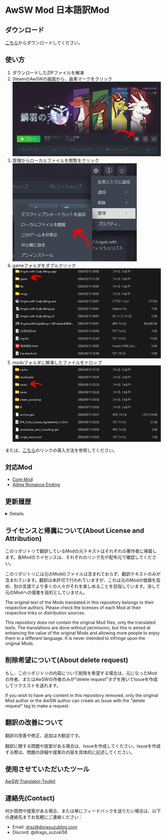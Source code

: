 # AwSW Mod 日本語訳Mod

## ダウンロード

[こちら](https://github.com/drago-suzuki58/AwSWMod-Japanese/archive/refs/heads/master.zip)からダウンロードしてください。

## 使い方

1. ダウンロードしたZIPファイルを解凍
2. SteamのAwSWの画面から、歯車マークをクリック  
   ![画像1](readme_images/image_1.png)
3. 管理からローカルファイルを閲覧をクリック  
   ![画像2](readme_images/image_2.png)
4. gameフォルダをダブルクリック  
   ![画像3](readme_images/image_3.png)
5. modsフォルダに解凍したファイルをドロップ  
   ![画像4](readme_images/image_4.png)

または、[こちら](https://konaominecraftmod.hatenablog.com/entry/awswmod)のリンクの導入方法を参照してください。

## 対応Mod

- [Core Mod](https://steamcommunity.com/sharedfiles/filedetails/?id=1305731599)
- [Adine Romance Ending](https://steamcommunity.com/sharedfiles/filedetails/?id=1368945061)

## 更新履歴

<details>

- 2024/05/15 : v0.1
  - [Adine Romance Ending](https://steamcommunity.com/sharedfiles/filedetails/?id=1368945061)の翻訳を追加
- 2024/05/16 : v0.1.1
  - 本編の翻訳パッチを追加
- 2024/05/16 : v0.2
  - Core modの翻訳を追加

</details>

## ライセンスと帰属について(About License and Attribution)

このリポジトリで翻訳しているModの元テキストはそれぞれの著作者に帰属します。各Modのライセンスは、それぞれのリンク先や配布元で確認してください。

このリポジトリには元のModのファイルは含まれておらず、翻訳テキストのみが含まれています。翻訳は未許可で行われていますが、これは元のModの価値を高め、別の言語でより多くの人々がそれを楽しめることを目指しています。決して元のModへの侵害を目的としていません。

The original text of the Mods translated in this repository belongs to their respective authors. Please check the licenses of each Mod at their respective links or distribution sources.

This repository does not contain the original Mod files, only the translated texts. The translations are done without permission, but this is aimed at enhancing the value of the original Mods and allowing more people to enjoy them in a different language. It is never intended to infringe upon the original Mods.

## 削除希望について(About delete request)

もし、このリポジトリの内容について削除を希望する場合は、元になったModの作者、またはAwSWの作者のみが"delete request"タグを用いてIssueを作成してリクエストを送れます。

If you wish to have any content in this repository removed, only the original Mod author or the AwSW author can create an Issue with the "delete request" tag to make a request.

## 翻訳の改善について

翻訳の改善や修正、追加は大歓迎です。

翻訳に関する問題や提案がある場合は、Issueを作成してください。Issueを作成する際は、問題の詳細や提案の内容を具体的に記述してください。

## 使用させていただいたツール

[AwSW-Translator-Toolkit](https://github.com/4onen/AwSW-Translator-Toolkit)

## 連絡先(Contact)

何か質問や提案がある場合、または単にフィードバックを送りたい場合は、以下の連絡先までお気軽にご連絡ください：

- Email: [drsz@dorasuzublog.com](mailto:drsz@dorasuzublog.com)
- Discord: @drago_suzuki58
